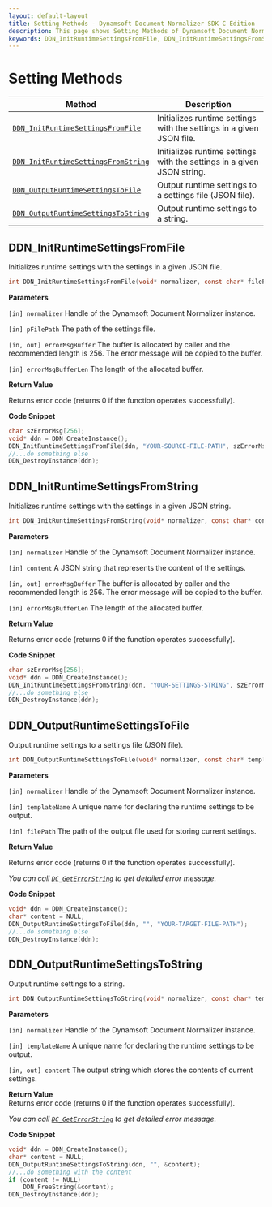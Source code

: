 ```yaml
---
layout: default-layout
title: Setting Methods - Dynamsoft Document Normalizer SDK C Edition
description: This page shows Setting Methods of Dynamsoft Document Normalizer SDK C Edition.
keywords: DDN_InitRuntimeSettingsFromFile, DDN_InitRuntimeSettingsFromString, DDN_OutputRuntimeSettingsToFile, DDN_OutputRuntimeSettingsToString, api reference, c
---
```


# Setting Methods

| Method               | Description |
|----------------------|-------------|
| [`DDN_InitRuntimeSettingsFromFile`](#ddn_initruntimesettingsfromfile)  | Initializes runtime settings with the settings in a given JSON file. |
| [`DDN_InitRuntimeSettingsFromString`](#ddn_initruntimesettingsfromstring) | Initializes runtime settings with the settings in a given JSON string. |
| [`DDN_OutputRuntimeSettingsToFile`](#ddn_outputruntimesettingstofile) | Output runtime settings to a settings file (JSON file). |
| [`DDN_OutputRuntimeSettingsToString`](#ddn_outputruntimesettingstostring) | Output runtime settings to a string. |

## DDN_InitRuntimeSettingsFromFile

Initializes runtime settings with the settings in a given JSON file.

```c
int DDN_InitRuntimeSettingsFromFile(void* normalizer, const char* filePath, char errorMsgBuffer[], const int errorMsgBufferLen)
```

**Parameters**

`[in] normalizer` Handle of the Dynamsoft Document Normalizer instance.

`[in] pFilePath` The path of the settings file.

`[in, out] errorMsgBuffer` The buffer is allocated by caller and the recommended length is 256. The error message will be copied to the buffer.

`[in] errorMsgBufferLen` The length of the allocated buffer.

**Return Value**

Returns error code (returns 0 if the function operates successfully).

**Code Snippet**

```c
char szErrorMsg[256];
void* ddn = DDN_CreateInstance();
DDN_InitRuntimeSettingsFromFile(ddn, "YOUR-SOURCE-FILE-PATH", szErrorMsg, 256);
//...do something else
DDN_DestroyInstance(ddn);
```

## DDN_InitRuntimeSettingsFromString

Initializes runtime settings with the settings in a given JSON string.

```c
int DDN_InitRuntimeSettingsFromString(void* normalizer, const char* content, char errorMsgBuffer[], const int errorMsgBufferLen)
```

**Parameters**

`[in] normalizer` Handle of the Dynamsoft Document Normalizer instance.

`[in] content` A JSON string that represents the content of the settings.

`[in, out] errorMsgBuffer` The buffer is allocated by caller and the recommended length is 256. The error message will be copied to the buffer.

`[in] errorMsgBufferLen` The length of the allocated buffer.

**Return Value**

Returns error code (returns 0 if the function operates successfully).

**Code Snippet**

```c
char szErrorMsg[256];
void* ddn = DDN_CreateInstance();
DDN_InitRuntimeSettingsFromString(ddn, "YOUR-SETTINGS-STRING", szErrorMsg, 256);
//...do something else
DDN_DestroyInstance(ddn);
```

## DDN_OutputRuntimeSettingsToFile

Output runtime settings to a settings file (JSON file).

```c
int DDN_OutputRuntimeSettingsToFile(void* normalizer, const char* templateName, const char* filePath)
```

**Parameters**

`[in] normalizer` Handle of the Dynamsoft Document Normalizer instance.

`[in] templateName` A unique name for declaring the runtime settings to be output.

`[in] filePath` The path of the output file used for storing current settings.

**Return Value**

Returns error code (returns 0 if the function operates successfully).

*You can call [`DC_GetErrorString`](document-normalizer-general.md#dc_geterrorstring) to get detailed error message.*

**Code Snippet**

```c
void* ddn = DDN_CreateInstance();
char* content = NULL;
DDN_OutputRuntimeSettingsToFile(ddn, "", "YOUR-TARGET-FILE-PATH");
//...do something else
DDN_DestroyInstance(ddn);
```

## DDN_OutputRuntimeSettingsToString

Output runtime settings to a string.

```c
int DDN_OutputRuntimeSettingsToString(void* normalizer, const char* templateName, char** content)
```

**Parameters**

`[in] normalizer` Handle of the Dynamsoft Document Normalizer instance.

`[in] templateName` A unique name for declaring the runtime settings to be output.

`[in, out] content` The output string which stores the contents of current settings.  

**Return Value**  
Returns error code (returns 0 if the function operates successfully).

*You can call [`DC_GetErrorString`](document-normalizer-general.md#dc_geterrorstring) to get detailed error message.*

**Code Snippet**

```c
void* ddn = DDN_CreateInstance();
char* content = NULL;
DDN_OutputRuntimeSettingsToString(ddn, "", &content);
//...do something with the content
if (content != NULL)
    DDN_FreeString(&content);
DDN_DestroyInstance(ddn);
```
